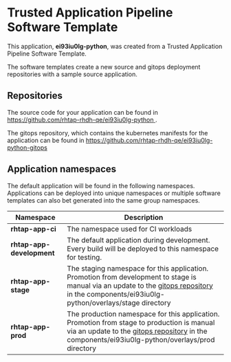 # Trusted Application Pipeline Software Template

This application, **ei93iu0lg-python**, was created from a Trusted Application Pipeline Software Template.

The software templates create a new source and gitops deployment repositories with a sample source application. 

## Repositories

The source code for your application can be found in [https://github.com/rhtap-rhdh-qe/ei93iu0lg-python ](https://github.com/rhtap-rhdh-qe/ei93iu0lg-python ).
 
The gitops repository, which contains the kubernetes manifests for the application can be found in 
[https://github.com/rhtap-rhdh-qe/ei93iu0lg-python-gitops ](https://github.com/rhtap-rhdh-qe/ei93iu0lg-python-gitops ) 

## Application namespaces 

The default application will be found in the following namespaces. Applications can be deployed into unique namespaces or multiple software templates can also bet generated into the same group namespaces.  

|  Namespace   |  Description   |  
| -------- | -------- |
| **rhtap-app-ci** | The namespace used for CI workloads |
| **rhtap-app-development** | The default application during development. Every build will be deployed to this namespace for testing. |
| **rhtap-app-stage** | The staging namespace for this application. Promotion from development to stage is manual via an update to the [gitops repository](https://github.com/rhtap-rhdh-qe/ei93iu0lg-python-gitops ) in the components/ei93iu0lg-python/overlays/stage directory |
| **rhtap-app-prod** | The production namespace for this application. Promotion from stage to production is manual via an update to the [gitops repository](https://github.com/rhtap-rhdh-qe/ei93iu0lg-python-gitops ) in the components/ei93iu0lg-python/overlays/prod directory |